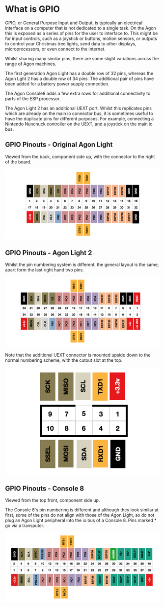 # What is GPIO

GPIO, or General Purpose Input and Output, is typically an electrical interface on a computer that is not dedicated to a single task. On the Agon this is exposed as a series of pins for the user to interface to. This might be for input controls, such as a joystick or buttons, motion sensors, or outputs to control your Christmas tree lights, send data to other displays, microprocessors, or even connect to the internet.

Whilst sharing many similar pins, there are some slight variations across the range of Agon machines.

The first generation Agon Light has a double row of 32 pins, whereas the Agon Lght 2 has a double row of 34 pins. The additional pair of pins have been added for a battery power supply connection.

The Agon Console8 adds a few extra rows for additional connectivity to parts of the ESP processor.

The Agon Light 2 has an additional UEXT port. Whilst this replicates pins which are already on the main io connector bus, it is sometimes useful to have the duplicate pins for different purposes. For example, connecting a Nintendo Nunchuck controller on the UEXT, and a joystick on the main io bus.


## GPIO Pinouts - Original Agon Light

Viewed from the back, component side up, with the connector to the right of the board.

![](./images/iopinsAL1.png)

## GPIO Pinouts - Agon Light 2

Whilst the pin numbering system is different, the general layout is the same, apart form the last right hand two pins.

![](./images/iopinsAL2.png)

Note that the additional UEXT connector is mounted upside down to the normal numbering scheme, with the cutout slot at the top.

![](./images/io_uext.png)

## GPIO Pinouts - Console 8

Viewed from the top front, component side up.

The Console 8's pin numbering is different and although they look similar at first, some of the pins do not align with those of the Agon Light, so do not plug an Agon Light peripheral into the io bus of a Console 8.
Pins marked * go via a transputer.

![](./images/iopinsC8.png)
